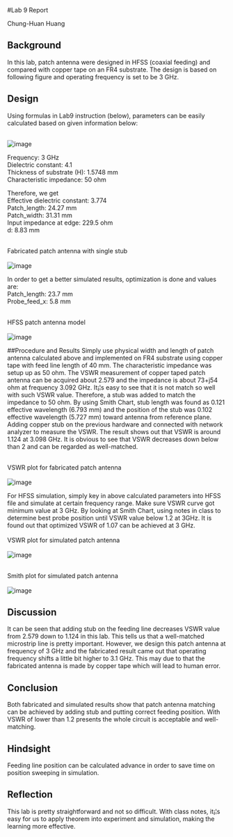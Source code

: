 #Lab 9 Report

Chung-Huan Huang

## Background
In this lab, patch antenna were designed in HFSS (coaxial feeding) and compared with copper tape on an FR4 substrate. The design is based on following figure and operating frequency is set to be 3 GHz.
<br>

## Design
Using formulas in Lab9 instruction (below), parameters can be easily calculated based on given information below:<br>

<br>![image](https://github.com/CourseReps/ECEN452-Spring2016/blob/master/Students/tim721w/Lab9/formula.png) <br>

Frequency: 3 GHz<br>
Dielectric constant: 4.1<br>
Thickness of substrate (H): 1.5748 mm<br>
Characteristic impedance: 50 ohm <br>

Therefore, we get <br>
Effective dielectric constant: 3.774 <br>
Patch_length: 24.27 mm <br>
Patch_width: 31.31 mm<br>
Input impedance at edge: 229.5 ohm<br>
d: 8.83 mm <mm>

<br>Fabricated patch antenna with single stub<br>
<br>![image](https://github.com/CourseReps/ECEN452-Spring2016/blob/master/Students/tim721w/Lab9/patch_antenna_single_stub_matching.png) <br>

In order to get a better simulated results, optimization is done and values are: <br>
Patch_length: 23.7 mm<br>
Probe_feed_x: 5.8 mm<br>

<br>HFSS patch antenna model<br>
<br>![image](https://github.com/CourseReps/ECEN452-Spring2016/blob/master/Students/tim721w/Lab9/HFSS_patch_antenna.png) <br>

##Procedure and Results
Simply use physical width and length of patch antenna calculated above and implemented on FR4 substrate using copper tape with feed line length of 40 mm. The characteristic impedance was setup up as 50 ohm. The VSWR measurement of copper taped patch antenna can be acquired about 2.579 and the impedance is about 73+j54 ohm at frequency 3.092 GHz. It¡¦s easy to see that it is not match so well with such VSWR value. Therefore, a stub was added to match the impedance to 50 ohm. By using Smith Chart, stub length was found as 0.121 effective wavelength (6.793 mm) and the position of the stub was 0.102 effective wavelength (5.727 mm) toward antenna from reference plane. Adding copper stub on the previous hardware and connected with network analyzer to measure the VSWR. The result shows out that VSWR is around 1.124 at 3.098 GHz. It is obvious to see that VSWR decreases down below than 2 and can be regarded as well-matched.
<br>

<br>VSWR plot for fabricated patch antenna<br>
<br>![image](https://github.com/CourseReps/ECEN452-Spring2016/blob/master/Students/tim721w/Lab9/fabricated_VSWR.png) <br>

For HFSS simulation, simply key in above calculated parameters into HFSS file and simulate at certain frequency range. Make sure VSWR curve got minimum value at 3 GHz. By looking at Smith Chart, using notes in class to determine best probe position until VSWR value below 1.2 at 3GHz. It is found out that optimized VSWR of 1.07 can be achieved at 3 GHz.
<br>
<br>VSWR plot for simulated patch antenna<br>
<br>![image](https://github.com/CourseReps/ECEN452-Spring2016/blob/master/Students/tim721w/Lab9/HFSS_patch_antenna_VSWR.png) <br>

<br>Smith plot for simulated patch antenna<br>
<br>![image](https://github.com/CourseReps/ECEN452-Spring2016/blob/master/Students/tim721w/Lab9/HFSS_patch_antenna_smith.png) <br>

## Discussion
It can be seen that adding stub on the feeding line decreases VSWR value from 2.579 down to 1.124 in this lab. This tells us that a well-matched microstrip line is pretty important. However, we design this patch antenna at frequency of 3 GHz and the fabricated result came out that operating frequency shifts a little bit higher to 3.1 GHz. This may due to that the fabricated antenna is made by copper tape which will lead to human error.
<br>

## Conclusion
Both fabricated and simulated results show that patch antenna matching can be achieved by adding stub and putting correct feeding position. With VSWR of lower than 1.2 presents the whole circuit is acceptable and well-matching.
<br> 

## Hindsight
Feeding line position can be calculated advance in order to save time on position sweeping in simulation.<br>

## Reflection
This lab is pretty straightforward and not so difficult. With class notes, it¡¦s easy for us to apply theorem into experiment and simulation, making the learning more effective.
<br>
